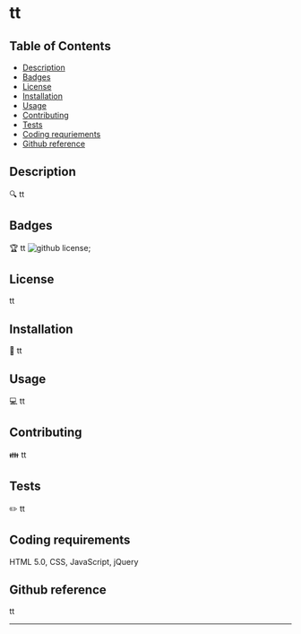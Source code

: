 
# tt

## Table of Contents
- [Description](#description)
- [Badges](#badges)
- [License](#license)
- [Installation](#installation)
- [Usage](#usage)
- [Contributing](#contributing)
- [Tests](#tests)
- [Coding requriements](#languages)
- [Github reference](#github)



## Description

🔍 tt

## Badges
🏆 tt
![github license](https://img.shields.io/badge/license-MIT-blue.svg);

## License
tt

## Installation
💾 tt

## Usage
💻 tt

## Contributing
👪 tt

## Tests
✏️ tt

## Coding requirements
HTML 5.0, CSS, JavaScript, jQuery

## Github reference 
tt

---


